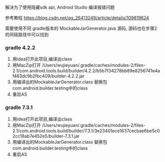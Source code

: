 解决为了使用隐藏sdk api, Android Studio 编译报错问题

参考教程
https://blog.csdn.net/qq_26413249/article/details/109819624

需要使用不同 gradle版本的 MockableJarGenerator.java 源码,
源码也在步骤2的同级路径中可以找到

### gradle 4.2.2
1. 用idea打开此项目,编译出class
2. 用MacZip打开 /Users/wujieyuan/.gradle/caches/modules-2/files-2.1/com.android.tools.build/builder/4.2.2/b5b7f34278bb89e8256741e4af463dc9b2fbc409/builder-4.2.2.jar
3. 用编译出的MockableJarGenerator.class 替换包 com.android.builder.testing中的class
4. 重启AS

### gradle 7.3.1
1. 用idea打开此项目,编译出class
2. 用MacZip打开 /Users/wujieyuan/.gradle/caches/modules-2/files-2.1/com.android.tools.build/builder/7.3.1/3e23401ece1637cecbae6be5c02cc18ab7e452e5/builder-7.3.1.jar
3. 用编译出的MockableJarGenerator.class 替换包 com.android.builder.testing中的class
4. 重启AS
